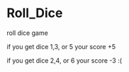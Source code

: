 # Roll_Dice
roll dice game

if you get dice 1,3, or 5 your score +5

if you get dice 2,4, or 6 your score -3 :(
